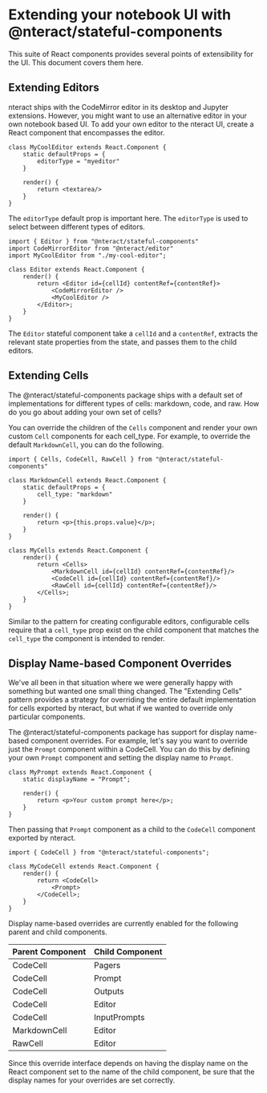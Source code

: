 # Extending your notebook UI with @nteract/stateful-components

This suite of React components provides several points of extensibility for the UI. This document covers them here.

## Extending Editors

nteract ships with the CodeMirror editor in its desktop and Jupyter extensions. However, you might want to use an alternative editor in your own notebook based UI. To add your own editor to the nteract UI, create a React component that encompasses the editor.

```
class MyCoolEditor extends React.Component {
    static defaultProps = {
        editorType = "myeditor"
    }

    render() {
        return <textarea/>
    }
}
```

The `editorType` default prop is important here. The `editorType` is used to select between different types of editors.

```
import { Editor } from "@nteract/stateful-components"
import CodeMirrorEditor from "@nteract/editor"
import MyCoolEditor from "./my-cool-editor";

class Editor extends React.Component {
    render() {
        return <Editor id={cellId} contentRef={contentRef}>
            <CodeMirrorEditor />
            <MyCoolEditor />
        </Editor>;
    }
}
```

The `Editor` stateful component take a `cellId` and a `contentRef`, extracts the relevant state properties from the state, and passes them to the child editors.

## Extending Cells

The @nteract/stateful-components package ships with a default set of implementations for different types of cells: markdown, code, and raw. How do you go about adding your own set of cells?

You can override the children of the `Cells` component and render your own custom `Cell` components for each cell_type. For example, to override the default `MarkdownCell`, you can do the following.

```
import { Cells, CodeCell, RawCell } from "@nteract/stateful-components"

class MarkdownCell extends React.Component {
    static defaultProps = {
        cell_type: "markdown"
    }

    render() {
        return <p>{this.props.value}</p>;
    }
}

class MyCells extends React.Component {
    render() {
        return <Cells>
            <MarkdownCell id={cellId} contentRef={contentRef}/>
            <CodeCell id={cellId} contentRef={contentRef}/>
            <RawCell id={cellId} contentRef={contentRef}/>
        </Cells>;
    }
}
```

Similar to the pattern for creating configurable editors, configurable cells require that a `cell_type` prop exist on the child component that matches the `cell_type` the component is intended to render.

## Display Name-based Component Overrides

We've all been in that situation where we were generally happy with something but wanted one small thing changed. The "Extending Cells" pattern provides a strategy for overriding the entire default implementation for cells exported by nteract, but what if we wanted to override only particular components.

The @nteract/stateful-components package has support for display name-based component overrides. For example, let's say you want to override just the `Prompt` component within a CodeCell. You can do this by defining your own `Prompt` component and setting the display name to `Prompt`.

```
class MyPrompt extends React.Component {
    static displayName = "Prompt";

    render() {
        return <p>Your custom prompt here</p>;
    }
}
```

Then passing that `Prompt` component as a child to the `CodeCell` component exported by nteract.

```
import { CodeCell } from "@nteract/stateful-components";

class MyCodeCell extends React.Component {
    render() {
        return <CodeCell>
            <Prompt>
        </CodeCell>;
    }
}
```

Display name-based overrides are currently enabled for the following parent and child components.

| Parent Component | Child Component |
| ---------------- | --------------- |
| CodeCell         | Pagers          |
| CodeCell         | Prompt          |
| CodeCell         | Outputs         |
| CodeCell         | Editor          |
| CodeCell         | InputPrompts    |
| MarkdownCell     | Editor          |
| RawCell          | Editor          |

Since this override interface depends on having the display name on the React component set to the name of the child component, be sure that the display names for your overrides are set correctly.
